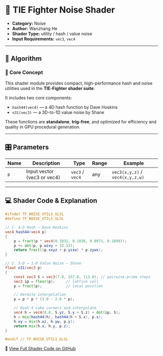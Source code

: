 # 🧩 TIE Fighter Noise Shader


- **Category:** Noise  
- **Author:** Wanzhang He
- **Shader Type:** utility / hash / value noise  
- **Input Requirements:** `vec3`, `vec4`

---

## 🧠 Algorithm

### 🔷 Core Concept

This shader module provides compact, high-performance hash and noise utilities used in the **TIE‑Fighter shader suite**.

It includes two core components:

- `hash44(vec4)` — a 4D hash function by Dave Hoskins  
- `n31(vec3)` — a 3D-to-1D value noise by Shane  

These functions are **standalone**, **trig-free**, and optimized for efficiency and quality in GPU procedural generation.

---

## 🎛️ Parameters

| Name   | Description                      | Type    | Range      | Example         |
|--------|----------------------------------|---------|------------|-----------------|
| `p`    | Input vector (vec3 or vec4)      | `vec3` / `vec4` | any     | `vec3(x,y,z)` / `vec4(x,y,z,w)` |

---

## 💻 Shader Code & Explanation

```glsl
#ifndef TF_NOISE_UTILS_GLSL
#define TF_NOISE_UTILS_GLSL

// 1. 4‑D Hash – Dave Hoskins
vec4 hash44(vec4 p)
{
    p = fract(p * vec4(0.1031, 0.1030, 0.0973, 0.1099));
    p += dot(p, p.wzxy + 33.33);
    return fract((p.xxyz + p.yzzw) * p.zywx);
}

// 2. 3‑D → 1‑D Value Noise – Shane
float n31(vec3 p)
{
    const vec3 S = vec3(7.0, 157.0, 113.0); // pairwise-prime steps
    vec3 ip = floor(p);     // lattice cell
    p = fract(p);           // local position

    // Hermite interpolation
    p = p * p * (3.0 - 2.0 * p);

    // Hash 4 cube corners and interpolate
    vec4 h = vec4(0.0, S.yz, S.y + S.z) + dot(ip, S);
    h = mix(hash44(h), hash44(h + S.x), p.x);
    h.xy = mix(h.xz, h.yw, p.y);
    return mix(h.x, h.y, p.z);
}

#endif // TF_NOISE_UTILS_GLSL
```
🔗 [View Full Shader Code on GitHub](https://github.com/friedaxvictoria/procedural_shader_framework/blob/main/shaders/shaders/noise/TIE%20Fighter_noise.glsl)

